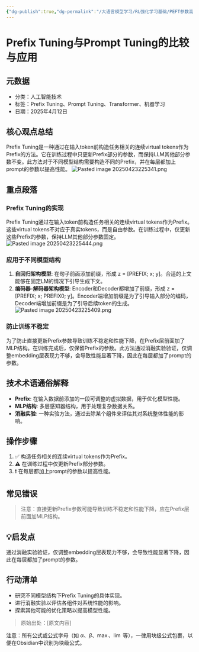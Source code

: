 ```yaml
---
{"dg-publish":true,"dg-permalink":"/大语言模型学习/RL强化学习基础/PEFT参数高效微调/Prefix-Tuning","dg-home":false,"dg-description":"在此输入笔记的描述","dg-hide":false,"dg-hide-title":false,"dg-show-backlinks":true,"dg-show-local-graph":true,"dg-show-inline-title":true,"dg-pinned":false,"dg-passphrase":"在此输入访问密码","dg-enable-mathjax":false,"dg-enable-mermaid":false,"dg-enable-uml":false,"dg-note-icon":0,"dg-enable-dataview":false,"tags":["NLP"],"permalink":"/大语言模型学习/RL强化学习基础/PEFT参数高效微调/Prefix-Tuning/","dgShowBacklinks":true,"dgShowLocalGraph":true,"dgShowInlineTitle":true,"dgPassFrontmatter":true,"noteIcon":0,"created":"2025-04-23T22:48:57.007+08:00","updated":"2025-04-23T22:54:46.178+08:00"}
---
```




# Prefix Tuning与Prompt Tuning的比较与应用

## 元数据
- 分类：人工智能技术
- 标签：Prefix Tuning、Prompt Tuning、Transformer、机器学习
- 日期：2025年4月12日


## 核心观点总结
Prefix Tuning是一种通过在输入token前构造任务相关的连续virtual tokens作为Prefix的方法。它在训练过程中只更新Prefix部分的参数，而保持LLM其他部分参数不变。此方法对于不同模型结构需要构造不同的Prefix，并在每层都加上prompt的参数以提高性能。
![Pasted image 20250423225341.png](/img/user/%E9%99%84%E4%BB%B6/Pasted%20image%2020250423225341.png)


## 重点段落

### Prefix Tuning的实现
Prefix Tuning通过在输入token前构造任务相关的连续virtual tokens作为Prefix。这些virtual tokens不对应于真实tokens，而是自由参数。在训练过程中，仅更新这些Prefix的参数，保持LLM其他部分参数固定。
![Pasted image 20250423225444.png](/img/user/%E9%99%84%E4%BB%B6/Pasted%20image%2020250423225444.png)


### 应用于不同模型结构
1. **自回归架构模型**: 在句子前面添加前缀，形成 z = [PREFIX; x; y]。合适的上文能够在固定LM的情况下引导生成下文。
2. **编码器-解码器架构模型**: Encoder和Decoder都增加了前缀，形成 z = [PREFIX; x; PREFIX0; y]。Encoder端增加前缀是为了引导输入部分的编码，Decoder端增加前缀是为了引导后续token的生成。
![Pasted image 20250423225409.png](/img/user/%E9%99%84%E4%BB%B6/Pasted%20image%2020250423225409.png)


### 防止训练不稳定
为了防止直接更新Prefix参数导致训练不稳定和性能下降，在Prefix层前面加了MLP结构。在训练完成后，仅保留Prefix的参数。此方法通过消融实验验证，仅调整embedding层表现力不够，会导致性能显著下降，因此在每层都加了prompt的参数。


## 技术术语通俗解释
- **Prefix**: 在输入数据前添加的一段可调整的虚拟数据，用于优化模型性能。
- **MLP结构**: 多层感知器结构，用于处理复杂数据关系。
- **消融实验**: 一种实验方法，通过去除某个组件来评估其对系统整体性能的影响。


## 操作步骤
1. ✅ 构造任务相关的连续virtual tokens作为Prefix。
2. ⚠ 在训练过程中仅更新Prefix部分参数。
3. ❗ 在每层都加上prompt的参数以提高性能。


## 常见错误
> 注意：直接更新Prefix参数可能导致训练不稳定和性能下降，应在Prefix层前面加MLP结构。


## 💡启发点
通过消融实验验证，仅调整embedding层表现力不够，会导致性能显著下降，因此在每层都加了prompt的参数。


## 行动清单
- 研究不同模型结构下Prefix Tuning的具体实现。
- 进行消融实验以评估各组件对系统性能的影响。
- 探索其他可能的优化策略以提高模型性能。

> 原始出处：[原文内容]

注意：所有公式或公式字母（如 $\alpha$、$\beta$、$\max$、$\lim$ 等），一律用块级公式包裹，以便在Obsidian中识别为块级公式。
